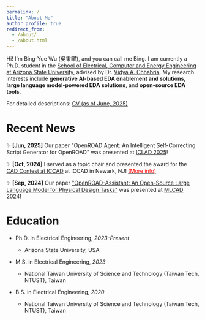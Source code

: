 ```yaml
---
permalink: /
title: "About Me"
author_profile: true
redirect_from: 
  - /about/
  - /about.html
---
```


Hi! I'm Bing-Yue Wu (吳秉曜), and you can call me Bing. I am currently a Ph.D. student in the [School of Electrical, Computer and Energy Engineering at Arizona State University](https://ecee.engineering.asu.edu/), advised by Dr. [Vidya A. Chhabria](https://faculty.engineering.asu.edu/vidyachhabria/). My research interests include **generative AI-based EDA enablement and solutions**, **large language model-powered EDA solutions**, and **open-source EDA tools**.

For detailed descriptions: [CV (as of June, 2025)](https://bingyuew.github.io/files/CV.pdf)

# Recent News

✨ **[Jun, 2025]** Our paper "OpenROAD Agent: An Intelligent Self-Correcting Script Generator for OpenROAD" was presented at [ICLAD 2025](https://iclad.ai/)!

✨ **[Oct, 2024]** I served as a topic chair and presented the award for the [CAD Contest at ICCAD](https://www.iccad-contest.org/2024/) at ICCAD in Newark, NJ! [<span style="color: red;">(More info)</span>](https://bingyuew.github.io/talks/2024-10-31-iccad)

✨ **[Sep, 2024]** Our paper ["OpenROAD-Assistant: An Open-Source Large Language Model for Physical Design Tasks"](https://ieeexplore.ieee.org/document/10740242) was presented at [MLCAD 2024](https://mlcad.org/symposium/2024/)!

# Education

* Ph.D. in Electrical Engineering, *2023-Present*
  * Arizona State University, USA

* M.S. in Electrical Engineering, *2023*
  * National Taiwan University of Science and Technology (Taiwan Tech, NTUST), Taiwan

* B.S. in Electrical Engineering, *2020*
  * National Taiwan University of Science and Technology (Taiwan Tech, NTUST), Taiwan





